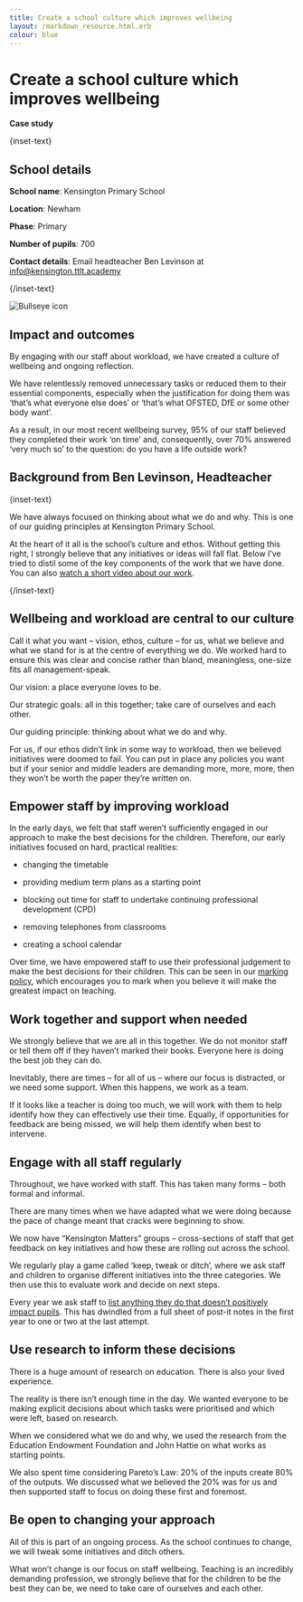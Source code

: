 ```yaml
---
title: Create a school culture which improves wellbeing
layout: /markdown_resource.html.erb
colour: blue
---
```


# Create a school culture which improves wellbeing

<strong class="govuk-tag">Case study</strong>

{inset-text}

## School details

**School name**: Kensington Primary School     

**Location**: Newham

**Phase**: Primary

**Number of pupils**: 700

**Contact details**: Email headteacher Ben Levinson at <info@kensington.ttlt.academy> 

{/inset-text}

<div class="govuk-grid-row dfe-width-container">
  <div class="govuk-grid-column-full">
    <div class="info-box">
      <div class="info-box__corner">
        <img src="/assets/images/bullseye.svg" alt="Bullseye icon">
      </div>
      <h2 class="govuk-heading-m">
        Impact and outcomes
      </h2>
      <p>
        By engaging with our staff about workload, we have created a culture of wellbeing and ongoing reflection.  
      </p>
      <p>
        We have relentlessly removed unnecessary tasks or reduced them to their essential components, especially when the justification for doing them was ‘that’s what everyone else does’ or ‘that’s what OFSTED, DfE or some other body want’.  
      </p>
      <p>
        As a result, in our most recent wellbeing survey, 95% of our staff believed they completed their work ‘on time’ and, consequently, over 70% answered ‘very much so’ to the question: do you have a life outside work?  
      </p>
    </div>
  </div>
</div>

## Background from Ben Levinson, Headteacher

{inset-text}

We have always focused on thinking about what we do and why. This is one of our guiding principles at Kensington Primary School.  

At the heart of it all is the school’s culture and ethos. Without getting this right, I strongly believe that any initiatives or ideas will fall flat. Below I’ve tried to distil some of the key components of the work that we have done. You can also [watch a short video about our work](https://www.youtube.com/watch?v=7A69oyTaCX4).  

{/inset-text}

## Wellbeing and workload are central to our culture 

Call it what you want – vision, ethos, culture – for us, what we believe and what we stand for is at the centre of everything we do. We worked hard to ensure this was clear and concise rather than bland, meaningless, one-size fits all management-speak.  

Our vision: a place everyone loves to be. 

Our strategic goals: all in this together; take care of ourselves and each other. 

Our guiding principle: thinking about what we do and why. 

For us, if our ethos didn’t link in some way to workload, then we believed initiatives were doomed to fail. You can put in place any policies you want but if your senior and middle leaders are demanding more, more, more, then they won’t be worth the paper they’re written on. 

## Empower staff by improving workload 

In the early days, we felt that staff weren’t sufficiently engaged in our approach to make the best decisions for the children. Therefore, our early initiatives focused on hard, practical realities:  

* changing the timetable 

* providing medium term plans as a starting point 

* blocking out time for staff to undertake continuing professional development (CPD) 

* removing telephones from classrooms 

* creating a school calendar 

Over time, we have empowered staff to use their professional judgement to make the best decisions for their children. This can be seen in our [marking policy](https://improve-workload-and-wellbeing-for-school-staff.education.gov.uk/workload-reduction-toolkit/address-workload-issues/feedback-and-marking/improve-how-you-give-feedback-to-primary-pupils/), which encourages you to mark when you believe it will make the greatest impact on teaching.  

## Work together and support when needed 

We strongly believe that we are all in this together. We do not monitor staff or tell them off if they haven’t marked their books. Everyone here is doing the best job they can do.  

Inevitably, there are times – for all of us – where our focus is distracted, or we need some support. When this happens, we work as a team.  

If it looks like a teacher is doing too much, we will work with them to help identify how they can effectively use their time. Equally, if opportunities for feedback are being missed, we will help them identify when best to intervene. 

## Engage with all staff regularly 

Throughout, we have worked with staff. This has taken many forms – both formal and informal.  

There are many times when we have adapted what we were doing because the pace of change meant that cracks were beginning to show.  

We now have “Kensington Matters” groups – cross-sections of staff that get feedback on key initiatives and how these are rolling out across the school.  

We regularly play a game called ‘keep, tweak or ditch’, where we ask staff and children to organise different initiatives into the three categories. We then use this to evaluate work and decide on next steps.  

Every year we ask staff to [list anything they do that doesn’t positively impact pupils](https://improve-workload-and-wellbeing-for-school-staff.education.gov.uk/workload-reduction-toolkit/identify-workload-issues/prioritise-change-using-impact-graphs). This has dwindled from a full sheet of post-it notes in the first year to one or two at the last attempt. 

## Use research to inform these decisions 

There is a huge amount of research on education. There is also your lived experience. 

The reality is there isn’t enough time in the day. We wanted everyone to be making explicit decisions about which tasks were prioritised and which were left, based on research. 

When we considered what we do and why, we used the research from the Education Endowment Foundation and John Hattie on what works as starting points.  

We also spent time considering Pareto’s Law: 20% of the inputs create 80% of the outputs. We discussed what we believed the 20% was for us and then supported staff to focus on doing these first and foremost.  

## Be open to changing your approach 

All of this is part of an ongoing process. As the school continues to change, we will tweak some initiatives and ditch others.  

What won’t change is our focus on staff wellbeing. Teaching is an incredibly demanding profession, we strongly believe that for the children to be the best they can be, we need to take care of ourselves and each other. 